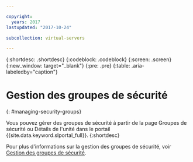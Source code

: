 ```yaml
---

copyright:
  years: 2017
lastupdated: "2017-10-24"

subcollection: virtual-servers

---
```


{:shortdesc: .shortdesc}
{:codeblock: .codeblock}
{:screen: .screen}
{:new_window: target="_blank"}
{:pre: .pre}
{:table: .aria-labeledby="caption"}


# Gestion des groupes de sécurité
{: #managing-security-groups}

Vous pouvez gérer des groupes de sécurité à partir de la page Groupes de sécurité ou Détails de l'unité dans le portail {{site.data.keyword.slportal_full}}.
{:shortdesc}

Pour plus d'informations sur la gestion des groupes de sécurité, voir [Gestion des groupes de sécurité](/docs/infrastructure/security-groups?topic=security-groups-managing-sg).
